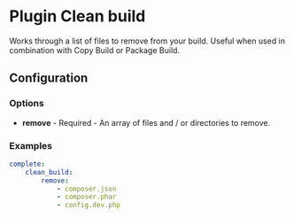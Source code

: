 Plugin Clean build
==================

Works through a list of files to remove from your build. Useful when used in combination with Copy Build or Package 
Build.

Configuration
-------------

### Options

* **remove** - Required - An array of files and / or directories to remove.

### Examples

```yaml
complete:
    clean_build:
        remove:
            - composer.json
            - composer.phar
            - config.dev.php
```
